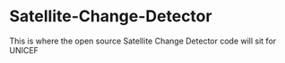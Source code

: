 # Satellite-Change-Detector
This is where the open source Satellite Change Detector code will sit for UNICEF
